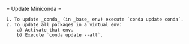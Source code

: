 = Update Miniconda =

    1. To update _conda_ (in _base_ env) execute `conda update conda`.
    2. To update all packages in a virtual env:
        a) Activate that env.
        b) Execute `conda update --all`.

